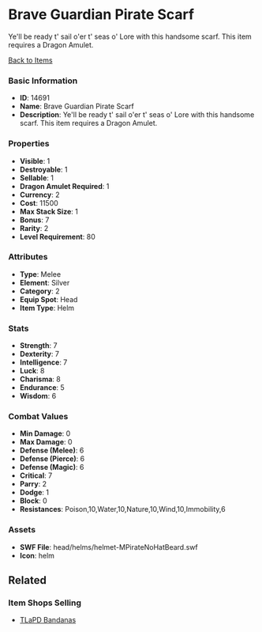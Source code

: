 # Brave Guardian Pirate Scarf

Ye'll be ready t' sail o'er t' seas o' Lore with this handsome scarf. This item requires a Dragon Amulet.

[Back to Items](../items.md)

### Basic Information

- **ID**: 14691
- **Name**: Brave Guardian Pirate Scarf
- **Description**: Ye&#039;ll be ready t&#039; sail o&#039;er t&#039; seas o&#039; Lore with this handsome scarf. This item requires a Dragon Amulet.

### Properties

- **Visible**: 1
- **Destroyable**: 1
- **Sellable**: 1
- **Dragon Amulet Required**: 1
- **Currency**: 2
- **Cost**: 11500
- **Max Stack Size**: 1
- **Bonus**: 7
- **Rarity**: 2
- **Level Requirement**: 80

### Attributes

- **Type**: Melee
- **Element**: Silver
- **Category**: 2
- **Equip Spot**: Head
- **Item Type**: Helm

### Stats

- **Strength**: 7
- **Dexterity**: 7
- **Intelligence**: 7
- **Luck**: 8
- **Charisma**: 8
- **Endurance**: 5
- **Wisdom**: 6

### Combat Values

- **Min Damage**: 0
- **Max Damage**: 0
- **Defense (Melee)**: 6
- **Defense (Pierce)**: 6
- **Defense (Magic)**: 6
- **Critical**: 7
- **Parry**: 2
- **Dodge**: 1
- **Block**: 0
- **Resistances**: Poison,10,Water,10,Nature,10,Wind,10,Immobility,6

### Assets

- **SWF File**: head/helms/helmet-MPirateNoHatBeard.swf
- **Icon**: helm

## Related

### Item Shops Selling

- [TLaPD Bandanas](../item-shops/366-tlapd-bandanas.md)

